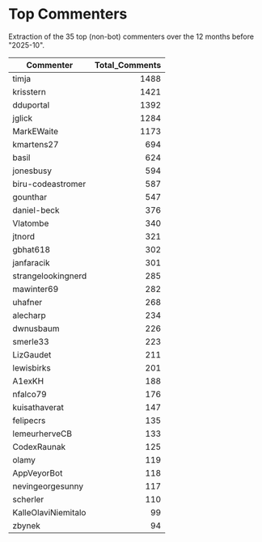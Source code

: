 # Top Commenters

Extraction of the 35 top (non-bot) commenters 
over the 12 months before "2025-10".


| Commenter           | Total_Comments |
| ------------------- | -------------: |
| timja               |           1488 |
| krisstern           |           1421 |
| dduportal           |           1392 |
| jglick              |           1284 |
| MarkEWaite          |           1173 |
| kmartens27          |            694 |
| basil               |            624 |
| jonesbusy           |            594 |
| biru-codeastromer   |            587 |
| gounthar            |            547 |
| daniel-beck         |            376 |
| Vlatombe            |            340 |
| jtnord              |            321 |
| gbhat618            |            302 |
| janfaracik          |            301 |
| strangelookingnerd  |            285 |
| mawinter69          |            282 |
| uhafner             |            268 |
| alecharp            |            234 |
| dwnusbaum           |            226 |
| smerle33            |            223 |
| LizGaudet           |            211 |
| lewisbirks          |            201 |
| A1exKH              |            188 |
| nfalco79            |            176 |
| kuisathaverat       |            147 |
| felipecrs           |            135 |
| lemeurherveCB       |            133 |
| CodexRaunak         |            125 |
| olamy               |            119 |
| AppVeyorBot         |            118 |
| nevingeorgesunny    |            117 |
| scherler            |            110 |
| KalleOlaviNiemitalo |             99 |
| zbynek              |             94 |
